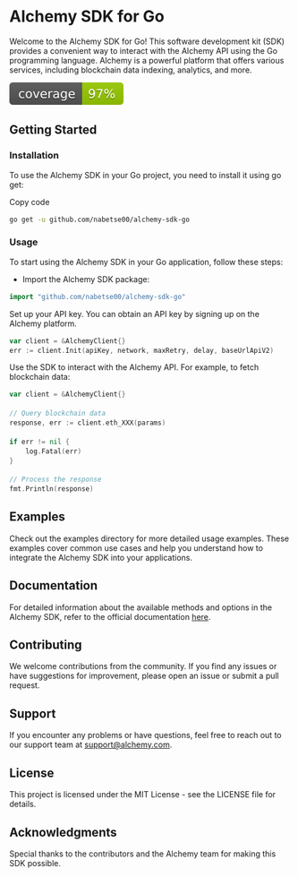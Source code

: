 # Alchemy SDK for Go

Welcome to the Alchemy SDK for Go! This software development kit (SDK) provides a convenient way to interact with the Alchemy API using the Go programming language. Alchemy is a powerful platform that offers various services, including blockchain data indexing, analytics, and more.

![coverage](https://raw.githubusercontent.com/nabetse00/go-alchemy-sdk/badges/.badges/main/coverage.svg)

## Getting Started
### Installation
To use the Alchemy SDK in your Go project, you need to install it using go get:

Copy code
```bash
go get -u github.com/nabetse00/alchemy-sdk-go
```
### Usage
To start using the Alchemy SDK in your Go application, follow these steps:

- Import the Alchemy SDK package:

```go
import "github.com/nabetse00/alchemy-sdk-go"
```
Set up your API key. You can obtain an API key by signing up on the Alchemy platform.


```go
var client = &AlchemyClient{}
err := client.Init(apiKey, network, maxRetry, delay, baseUrlApiV2)
```
Use the SDK to interact with the Alchemy API. For example, to fetch blockchain data:

```go
var client = &AlchemyClient{}

// Query blockchain data
response, err := client.eth_XXX(params)

if err != nil {
    log.Fatal(err)
}

// Process the response
fmt.Println(response)
```

## Examples
Check out the examples directory for more detailed usage examples. These examples cover common use cases and help you understand how to integrate the Alchemy SDK into your applications.

## Documentation
For detailed information about the available methods and options in the Alchemy SDK, refer to the official documentation [here](http://docurl.com).

## Contributing
We welcome contributions from the community. If you find any issues or have suggestions for improvement, please open an issue or submit a pull request.

## Support
If you encounter any problems or have questions, feel free to reach out to our support team at support@alchemy.com.

## License
This project is licensed under the MIT License - see the LICENSE file for details.

## Acknowledgments
Special thanks to the contributors and the Alchemy team for making this SDK possible.